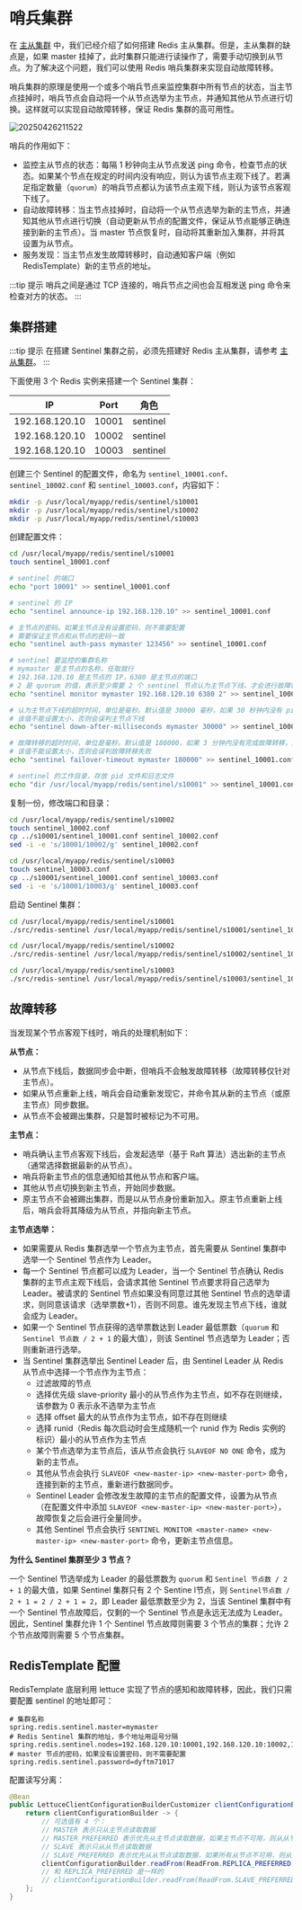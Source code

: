 # 哨兵集群

在 [主从集群](./cluster-master-slave.html) 中，我们已经介绍了如何搭建 Redis 主从集群。但是，主从集群的缺点是，如果 master 挂掉了，此时集群只能进行读操作了，需要手动切换到从节点。为了解决这个问题，我们可以使用 Redis 哨兵集群来实现自动故障转移。

哨兵集群的原理是使用一个或多个哨兵节点来监控集群中所有节点的状态，当主节点挂掉时，哨兵节点会自动将一个从节点选举为主节点，并通知其他从节点进行切换。这样就可以实现自动故障转移，保证 Redis 集群的高可用性。

![20250426211522](https://djfmdresources.oss-cn-hangzhou.aliyuncs.com/athena/2025-04-26/20250426211522.png)

哨兵的作用如下：

- 监控主从节点的状态：每隔 1 秒钟向主从节点发送 ping 命令，检查节点的状态。如果某个节点在规定的时间内没有响应，则认为该节点主观下线了。若满足指定数量（`quorum`）的哨兵节点都认为该节点主观下线，则认为该节点客观下线了。
- 自动故障转移：当主节点挂掉时，自动将一个从节点选举为新的主节点，并通知其他从节点进行切换（自动更新从节点的配置文件，保证从节点能够正确连接到新的主节点）。当 master 节点恢复时，自动将其重新加入集群，并将其设置为从节点。
- 服务发现：当主节点发生故障转移时，自动通知客户端（例如 RedisTemplate）新的主节点的地址。

:::tip 提示
哨兵之间是通过 TCP 连接的，哨兵节点之间也会互相发送 ping 命令来检查对方的状态。
:::


## 集群搭建

:::tip 提示
在搭建 Sentinel 集群之前，必须先搭建好 Redis 主从集群，请参考 [主从集群](./cluster-master-slave.html)。
:::

下面使用 3 个 Redis 实例来搭建一个 Sentinel 集群：

|IP|Port|角色|
|---|---|---|
|192.168.120.10|10001|sentinel|
|192.168.120.10|10002|sentinel|
|192.168.120.10|10003|sentinel|

创建三个 Sentinel 的配置文件，命名为 `sentinel_10001.conf`、`sentinel_10002.conf` 和 `sentinel_10003.conf`，内容如下：

```sh
mkdir -p /usr/local/myapp/redis/sentinel/s10001
mkdir -p /usr/local/myapp/redis/sentinel/s10002
mkdir -p /usr/local/myapp/redis/sentinel/s10003
```

创建配置文件：

```sh
cd /usr/local/myapp/redis/sentinel/s10001
touch sentinel_10001.conf

# sentinel 的端口
echo "port 10001" >> sentinel_10001.conf

# sentinel 的 IP
echo "sentinel announce-ip 192.168.120.10" >> sentinel_10001.conf

# 主节点的密码。如果主节点没有设置密码，则不需要配置
# 需要保证主节点和从节点的密码一致
echo "sentinel auth-pass mymaster 123456" >> sentinel_10001.conf

# sentinel 要监控的集群名称
# mymaster 是主节点的名称，任取就行
# 192.168.120.10 是主节点的 IP，6380 是主节点的端口
# 2 是 quorum 的值，表示至少需要 2 个 sentinel 节点认为主节点下线，才会进行故障转移
echo "sentinel monitor mymaster 192.168.120.10 6380 2" >> sentinel_10001.conf

# 认为主节点下线的超时时间，单位是毫秒。默认值是 30000 毫秒，如果 30 秒钟内没有 ping 通主节点，则认为主节点下线
# 该值不能设置太小，否则会误判主节点下线
echo "sentinel down-after-milliseconds mymaster 30000" >> sentinel_10001.conf

# 故障转移的超时时间，单位是毫秒。默认值是 180000，如果 3 分钟内没有完成故障转移，则认为故障转移失败
# 该值不能设置太小，否则会误判故障转移失败
echo "sentinel failover-timeout mymaster 180000" >> sentinel_10001.conf

# sentinel 的工作目录，存放 pid 文件和日志文件
echo "dir /usr/local/myapp/redis/sentinel/s10001" >> sentinel_10001.conf
```

复制一份，修改端口和目录：

```sh
cd /usr/local/myapp/redis/sentinel/s10002
touch sentinel_10002.conf
cp ../s10001/sentinel_10001.conf sentinel_10002.conf
sed -i -e 's/10001/10002/g' sentinel_10002.conf

cd /usr/local/myapp/redis/sentinel/s10003
touch sentinel_10003.conf
cp ../s10001/sentinel_10001.conf sentinel_10003.conf
sed -i -e 's/10001/10003/g' sentinel_10003.conf
```

启动 Sentinel 集群：

```sh
cd /usr/local/myapp/redis/sentinel/s10001
./src/redis-sentinel /usr/local/myapp/redis/sentinel/s10001/sentinel_10001.conf

cd /usr/local/myapp/redis/sentinel/s10002
./src/redis-sentinel /usr/local/myapp/redis/sentinel/s10002/sentinel_10002.conf

cd /usr/local/myapp/redis/sentinel/s10003
./src/redis-sentinel /usr/local/myapp/redis/sentinel/s10003/sentinel_10003.conf
```

## 故障转移

当发现某个节点客观下线时，哨兵的处理机制如下：

**从节点：**

- 从节点下线后，数据同步会中断，但哨兵不会触发故障转移（故障转移仅针对主节点）。
- 如果从节点重新上线，哨兵会自动重新发现它，并命令其从新的主节点（或原主节点）同步数据。
- 从节点不会被踢出集群，只是暂时被标记为不可用。

**主节点：**

- 哨兵确认主节点客观下线后，会发起选举（基于 Raft 算法）选出新的主节点（通常选择数据最新的从节点）。
- 哨兵将新主节点的信息通知给其他从节点和客户端。
- 其他从节点切换到新主节点，开始同步数据。
- 原主节点不会被踢出集群，而是以从节点身份重新加入。原主节点重新上线后，哨兵会将其降级为从节点，并指向新主节点。

**主节点选举：**

- 如果需要从 Redis 集群选举一个节点为主节点，首先需要从 Sentinel 集群中选举一个 Sentinel 节点作为 Leader。
- 每一个 Sentinel 节点都可以成为 Leader，当一个 Sentinel 节点确认 Redis 集群的主节点主观下线后，会请求其他 Sentinel 节点要求将自己选举为 Leader。被请求的 Sentinel 节点如果没有同意过其他 Sentinel 节点的选举请求，则同意该请求（选举票数+1），否则不同意。谁先发现主节点下线，谁就会成为 Leader。
- 如果一个 Sentinel 节点获得的选举票数达到 Leader 最低票数（`quorum` 和 `Sentinel 节点数 / 2 + 1` 的最大值），则该 Sentinel 节点选举为 Leader；否则重新进行选举。
- 当 Sentinel 集群选举出 Sentinel Leader 后，由 Sentinel Leader 从 Redis 从节点中选择一个节点作为主节点：
    - 过滤故障的节点
    - 选择优先级 slave-priority 最小的从节点作为主节点，如不存在则继续，该参数为 0 表示永不选举为主节点
    - 选择 offset 最大的从节点作为主节点，如不存在则继续
    - 选择 runid（Redis 每次启动时会生成随机一个 runid 作为 Redis 实例的标识）最小的从节点作为主节点
    - 某个节点选举为主节点后，该从节点会执行 `SLAVEOF NO ONE` 命令，成为新的主节点。
    - 其他从节点会执行 `SLAVEOF <new-master-ip> <new-master-port>` 命令，连接到新的主节点，重新进行数据同步。
    - Sentinel Leader 会修改发生故障的主节点的配置文件，设置为从节点（在配置文件中添加 `SLAVEOF <new-master-ip> <new-master-port>`），故障恢复之后会进行全量同步。
    - 其他 Sentinel 节点会执行 `SENTINEL MONITOR <master-name> <new-master-ip> <new-master-port>` 命令，更新主节点信息。

**为什么 Sentinel 集群至少 3 节点？**

一个 Sentinel 节选举成为 Leader 的最低票数为 `quorum` 和 `Sentinel 节点数 / 2 + 1` 的最大值，如果 Sentinel 集群只有 2 个 Sentine l节点，则 `Sentinel节点数 / 2 + 1 = 2 / 2 + 1 = 2`，即 Leader 最低票数至少为 2，当该 Sentinel 集群中有一个 Sentinel 节点故障后，仅剩的一个 Sentinel 节点是永远无法成为 Leader。因此，Sentinel 集群允许 1 个 Sentinel 节点故障则需要 3 个节点的集群；允许 2 个节点故障则需要 5 个节点集群。

## RedisTemplate 配置

RedisTemplate 底层利用 lettuce 实现了节点的感知和故障转移，因此，我们只需要配置 sentinel 的地址即可：

```properties
# 集群名称
spring.redis.sentinel.master=mymaster
# Redis Sentinel 集群的地址，多个地址用逗号分隔
spring.redis.sentinel.nodes=192.168.120.10:10001,192.168.120.10:10002,192.168.120.10:10003
# master 节点的密码，如果没有设置密码，则不需要配置
spring.redis.sentinel.password=dyftm71017
```

配置读写分离：

```java
@Bean
public LettuceClientConfigurationBuilderCustomizer clientConfigurationBuilderCustomizer() {
    return clientConfigurationBuilder -> {
        // 可选值有 4 个：
        // MASTER 表示只从主节点读取数据
        // MASTER_PREFERRED 表示优先从主节点读取数据，如果主节点不可用，则从从节点读取数据
        // SLAVE 表示只从从节点读取数据
        // SLAVE_PREFERRED 表示优先从从节点读取数据，如果所有从节点不可用，则从主节点读取数据 
        clientConfigurationBuilder.readFrom(ReadFrom.REPLICA_PREFERRED);
        // 和 REPLICA_PREFERRED 是一样的
        // clientConfigurationBuilder.readFrom(ReadFrom.SLAVE_PREFERRED);
    };
}
```
